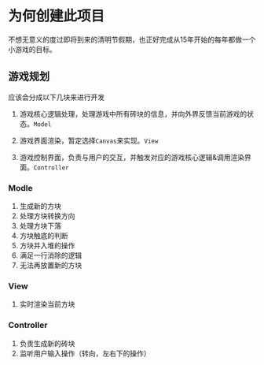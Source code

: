 # 为何创建此项目

不想无意义的度过即将到来的清明节假期，也正好完成从15年开始的每年都做一个小游戏的目标。

## 游戏规划

应该会分成以下几块来进行开发

1. 游戏核心逻辑处理，处理游戏中所有砖块的信息，并向外界反馈当前游戏的状态。`Model`

2. 游戏界面渲染，暂定选择`Canvas`来实现。`View`

3. 游戏控制界面，负责与用户的交互，并触发对应的游戏核心逻辑&调用渲染界面。`Controller`

### Modle

1. 生成新的方块
2. 处理方块转换方向
3. 处理方块下落
4. 方块触底的判断
5. 方块并入堆的操作
6. 满足一行消除的逻辑
7. 无法再放置新的方块

### View

1. 实时渲染当前方块

### Controller

1. 负责生成新的砖块
2. 监听用户输入操作（转向，左右下的操作）
